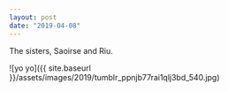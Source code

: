 ```yaml
---
layout: post
date: "2019-04-08"
---
```


The sisters, Saoirse and Riu.

![yo yo]({{ site.baseurl }}/assets/images/2019/tumblr_ppnjb77rai1qlj3bd_540.jpg)
